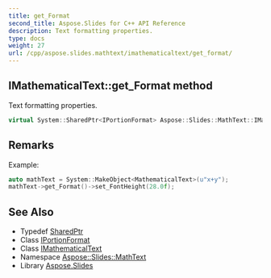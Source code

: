 ```yaml
---
title: get_Format
second_title: Aspose.Slides for C++ API Reference
description: Text formatting properties.
type: docs
weight: 27
url: /cpp/aspose.slides.mathtext/imathematicaltext/get_format/
---
```

## IMathematicalText::get_Format method


Text formatting properties.

```cpp
virtual System::SharedPtr<IPortionFormat> Aspose::Slides::MathText::IMathematicalText::get_Format()=0
```

## Remarks


Example: 
```cpp
auto mathText = System::MakeObject<MathematicalText>(u"x+y");
mathText->get_Format()->set_FontHeight(28.0f);
```

## See Also

* Typedef [SharedPtr](../../../system/sharedptr/)
* Class [IPortionFormat](../../../aspose.slides/iportionformat/)
* Class [IMathematicalText](../)
* Namespace [Aspose::Slides::MathText](../../)
* Library [Aspose.Slides](../../../)
